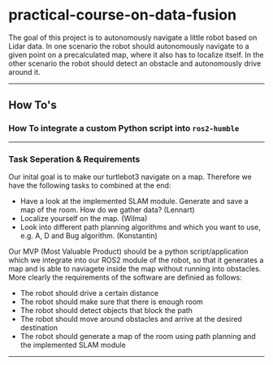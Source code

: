 # practical-course-on-data-fusion
The goal of this project is to autonomously navigate a little robot based on Lidar data. In one scenario the robot
should autonomously navigate to a given point on a precalculated map, where it also has to localize itself. In the
other scenario the robot should detect an obstacle and autonomously drive around it.

---
## How To's
### How To integrate a custom Python script into `ros2-humble`
<!-- TODO -->

---
### Task Seperation & Requirements
Our inital goal is to make our turtlebot3 navigate on a map. Therefore
we have the following tasks to combined at the end:

- Have a look at the implemented SLAM module. Generate and save a map of the room. How do we gather data? (Lennart)
- Localize yourself on the map. (Wilma)
- Look into different path planning algorithms and which you want to use, e.g. A, D and Bug algorithm. (Konstantin)

Our MVP (Most Valuable Product) should be a python script/application which we integrate into our 
ROS2 module of the robot, so that it generates a map and is able to naviagete inside the map without running into obstacles.
More clearly the requirements of the software are definied as follows:

- The robot should drive a certain distance
- The robot should make sure that there is enough room
- The robot should detect objects that block the path
- The robot should move around obstacles and arrive at the desired destination
- The robot should generate a map of the room using path planning and the implemented SLAM module
---

